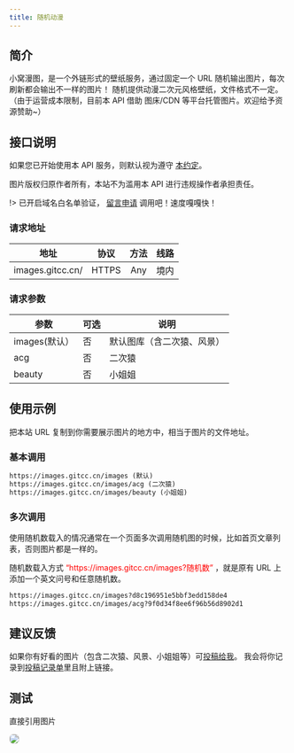 ```yaml
---
title: 随机动漫
---
```



## 简介

小窝漫图，是一个外链形式的壁纸服务，通过固定一个 URL 随机输出图片，每次刷新都会输出不一样的图片！
随机提供动漫二次元风格壁纸，文件格式不一定。（由于运营成本限制，目前本 API 借助 图床/CDN 等平台托管图片。欢迎给予资源赞助~）

## 接口说明

如果您已开始使用本 API 服务，则默认视为遵守 [本约定](/Notice/appointment)。

<p>图片版权归原作者所有，本站不为滥用本 API 进行违规操作者承担责任。</P>

!> 已开启域名白名单验证， <a href="https://www.flagg.cn/examine.html" target="_blank">留言申请</a> 调用吧！速度嘎嘎快！


### 请求地址

|地址  |协议   |方法    | 线路|
| :--: | :---: | :----: | :---: |
|images.gitcc.cn/|HTTPS|Any|境内|

### 请求参数

| 参数       | 可选 | 说明                          |
| ---------- | ---- | ----------------------------- |
| images(默认）| 否   | 默认图库（含二次猿、风景）  |
|   acg      | 否   | 二次猿                        |
| beauty     | 否   | 小姐姐                        |

## 使用示例

把本站 URL 复制到你需要展示图片的地方中，相当于图片的文件地址。

### 基本调用

```html
https://images.gitcc.cn/images (默认)
https://images.gitcc.cn/images/acg (二次猿)
https://images.gitcc.cn/images/beauty (小姐姐)
```
### 多次调用
<P>使用随机数载入的情况通常在一个页面多次调用随机图的时候，比如首页文章列表，否则图片都是一样的。</p>
随机数载入方式   <font color="red">“https://images.gitcc.cn/images?随机数”</font>  ，就是原有 URL 上添加一个英文问号和任意随机数。

```html
https://images.gitcc.cn/images?d8c196951e5bbf3edd158de4
https://images.gitcc.cn/images/acg?9f0d34f8ee6f96b56d8902d1
```

## 建议反馈

如果你有好看的图片（包含二次猿、风景、小姐姐等）可<a href="tencent://message/?uin=25998584&Site=Sambow&Menu=yes">投稿给我</a>。 我会将你记录到[投稿记录单](/Notice/Contribution)里且附上链接。

## 测试

直接引用图片

<img src="https://images.gitcc.cn/images/acg" style="border: 1px solid #ddd; border-radius: .5em">